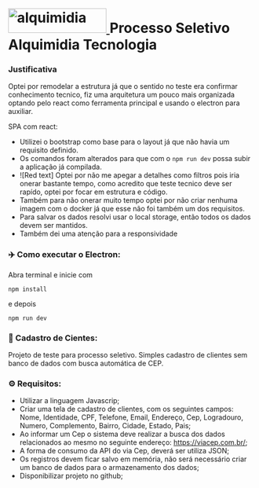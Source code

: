 
#  <a href="https://alquimidia.com.br/" target="_blank"> <img src="https://alquimidia.com.br/assets/images/logo-alquimidia.svg" alt="alquimidia" width="200" height="50"/> </a> Processo Seletivo Alquimidia Tecnologia

### Justificativa
Optei por remodelar a estrutura já que o sentido no teste era confirmar conhecimento tecnico, fiz uma arquitetura um pouco mais organizada optando pelo react como ferramenta principal e usando o electron para auxiliar. 

SPA com react: 
- Utilizei o bootstrap como base para o layout já que não havia um requisito definido.
- Os comandos foram alterados para que com o ```npm run dev``` possa subir a aplicação já compilada.
- ![Red text] Optei por não me apegar a detalhes como filtros pois iria onerar bastante tempo, como acredito que teste tecnico deve ser rapído, optei por focar em estrutura e código.
- Também para não onerar muito tempo optei por não criar nenhuma imagem com o docker já que esse não foi também um dos requisitos.
- Para salvar os dados resolvi usar o local storage, então todos os dados devem ser mantidos.
- Também dei uma atenção para a responsividade

### ✈️ Como executar o Electron:

Abra terminal e inicie com

```
npm install
```
e depois 

```
npm run dev
```

### 📝 Cadastro de Cientes:

Projeto de teste para processo seletivo. Simples cadastro de clientes sem banco de dados com busca automática de CEP.

### ⚙️ Requisitos:

* Utilizar a linguagem Javascrip;
* Criar uma tela de cadastro de clientes, com os seguintes campos: Nome, Identidade, CPF, Telefone, Email, Endereço, Cep, Logradouro, Numero, Complemento, Bairro, Cidade, Estado, Pais;
* Ao informar um Cep o sistema deve realizar a busca dos dados relacionados ao mesmo no seguinte endereço: https://viacep.com.br/;
* A forma de consumo da API do via Cep, deverá ser utiliza JSON;
* Os registros devem ficar salvo em memória, não será necessário criar um banco de dados para o armazenamento dos dados;
* Disponibilizar projeto no github;
